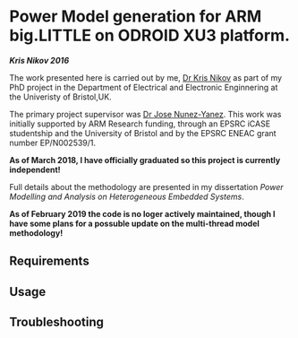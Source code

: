 # Power Model generation for ARM big.LITTLE on ODROID XU3 platform.
**_Kris Nikov 2016_**

The work presented here is carried out by me, [Dr Kris Nikov](kris.nikov@bris.ac.uk) as part of my PhD project in the Department of Electrical and Electronic Enginnering at the Univeristy of Bristol,UK.

The primary project supervisor was [Dr Jose Nunez-Yanez](http://www.bristol.ac.uk/engineering/people/jose-l-nunez-yanez/overview.html). This work was initially supported by ARM Research funding, through an EPSRC iCASE studentship and the University of Bristol and by the EPSRC ENEAC grant number EP/N002539/1.

**As of March 2018, I have officially graduated so this project is currently independent!**

Full details about the methodology are presented in my dissertation _Power Modelling and Analysis on Heterogeneous Embedded Systems_.

**As of February 2019 the code is no loger actively maintained, though I have some plans for a possuble update on the multi-thread model methodology!**

## Requirements

## Usage

## Troubleshooting
